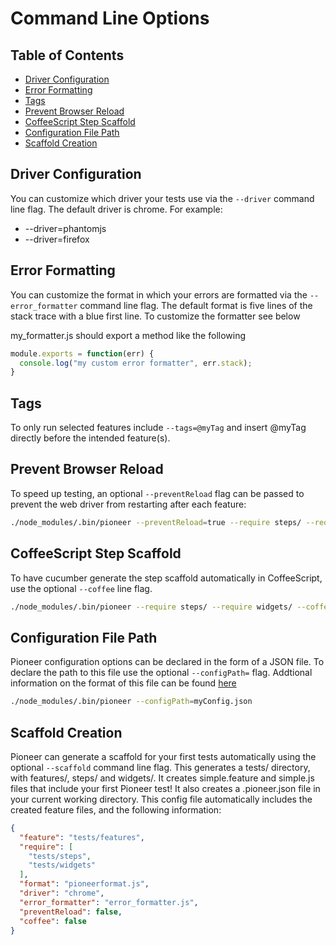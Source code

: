 Command Line Options
====================

## Table of Contents
* [Driver Configuration](#driver-configuration)
* [Error Formatting](#error-formatting)
* [Tags](#tags)
* [Prevent Browser Reload](#prevent-browser-reload)
* [CoffeeScript Step Scaffold](#coffeescript-step-scaffold)
* [Configuration File Path](#configuration-file-path)
* [Scaffold Creation](#scaffold)

## Driver Configuration
You can customize which driver your tests use via the `--driver` command line flag. The default driver is chrome.
For example:
* --driver=phantomjs
* --driver=firefox

## Error Formatting
You can customize the format in which your errors are formatted via the `--error_formatter` command line flag. The default format is five lines of the stack trace with a blue first line. To customize the formatter see below

my_formatter.js should export a method like the following

```js
module.exports = function(err) {
  console.log("my custom error formatter", err.stack);
}
```

## Tags
To only run selected features include `--tags=@myTag` and insert @myTag directly before the intended feature(s).

## Prevent Browser Reload
To speed up testing, an optional `--preventReload` flag can be passed to prevent the web driver from restarting after each feature:
  ```bash
  ./node_modules/.bin/pioneer --preventReload=true --require steps/ --require widgets/
  ```

## CoffeeScript Step Scaffold
To have cucumber generate the step scaffold automatically in CoffeeScript, use the optional `--coffee` line flag.
```bash
./node_modules/.bin/pioneer --require steps/ --require widgets/ --coffee
```

## Configuration File Path
Pioneer configuration options can be declared in the form of a JSON file. To declare the path to this file use the optional `--configPath=` flag. Addtional information on the format of this file can be found [here](docs/config_file.md)
```bash
./node_modules/.bin/pioneer --configPath=myConfig.json
```

## Scaffold Creation
Pioneer can generate a scaffold for your first tests automatically using the optional `--scaffold` command line flag. This generates a tests/ directory, with features/, steps/ and widgets/. It creates simple.feature and simple.js files that include your first Pioneer test! It also creates a .pioneer.json file in your current working directory. This config file automatically includes the created feature files, and the following information:
```json
{
  "feature": "tests/features",
  "require": [
    "tests/steps",
    "tests/widgets"
  ],
  "format": "pioneerformat.js",
  "driver": "chrome",
  "error_formatter": "error_formatter.js",
  "preventReload": false,
  "coffee": false
}
```
